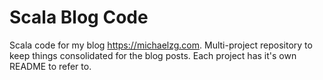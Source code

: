 # Scala Blog Code

Scala code for my blog https://michaelzg.com.
Multi-project repository to keep things consolidated for the blog posts.
Each project has it's own README to refer to.

